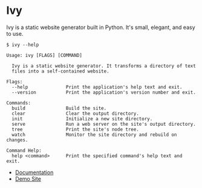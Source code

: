 
# Ivy

Ivy is a static website generator built in Python. It's small, elegant, and easy to use.

    $ ivy --help

    Usage: ivy [FLAGS] [COMMAND]

      Ivy is a static website generator. It transforms a directory of text
      files into a self-contained website.

    Flags:
      --help              Print the application's help text and exit.
      --version           Print the application's version number and exit.

    Commands:
      build               Build the site.
      clear               Clear the output directory.
      init                Initialize a new site directory.
      serve               Run a web server on the site's output directory.
      tree                Print the site's node tree.
      watch               Monitor the site directory and rebuild on changes.

    Command Help:
      help <command>      Print the specified command's help text and exit.

* [Documentation](http://mulholland.xyz/docs/ivy/)
* [Demo Site](http://ivy.mulholland.xyz/graphite/)
